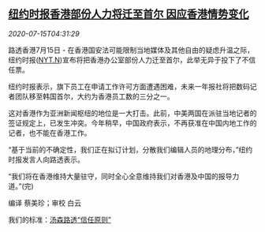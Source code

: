 <!--1594788909000-->
[纽约时报香港部份人力将迁至首尔 因应香港情势变化](https://cn.reuters.com/article/hk-kr-soel-immigration-0715-idCNKCS24G0F0)
------

<div><i>2020-07-15T04:31:29</i></div><div class="StandardArticleBody_body"><p>路透香港7月15日 - 在香港国安法可能限制当地媒体及其他自由的疑虑升温之际，纽约时报(<span id="symbol_NYT.N_0"><a href="//www.reuters.com/companies/NYT.N">NYT.N</a></span>)宣布将把香港办公室部份人力迁至首尔，此举无异于投下了不信任票。 </p><p>纽约时报表示，旗下员工在申请工作许可方面遭遇困难，未来一年报社将把数码记者团队移至韩国首尔，大约为香港员工数的三分之一。 </p><p>这对香港作为亚洲新闻枢纽的地位是一大打击。此前，中美两国在派驻当地记者的签证规定上，已发生冲突。今年稍早，中国政府表示，不再获准在中国内地工作的记者，也不能在香港工作。 </p><p>“基于当前的不确定性，我们正在拟订计划，分散我们编辑人员的地理分布，”纽约时报发言人向路透表示。 </p><p>“我们将在香港维持大量驻守，同时全心全意维持我们对香港及中国的报导力道。”(完) </p><div class="Attribution_container"><div class="Attribution_attribution"><p class="Attribution_content">编译 蔡美珍；审校 白云 </p></div></div><div class="StandardArticleBody_trustBadgeContainer"><span class="StandardArticleBody_trustBadgeTitle">我们的标准：</span><span class="trustBadgeUrl"><a href="https://www.thomsonreuters.cn/content/dam/openweb/documents/pdf/china/brochures/about-us-1.pdf">汤森路透“信任原则”</a></span></div></div>
